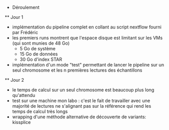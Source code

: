 * Déroulement

** Jour 1

- implémentation du pipeline complet en collant au script nextflow
  fourni par Frédéric
- les premiers runs montrent que l'espace disque est limitant sur les
  VMs (qui sont munies de 48 Go)
  - 5 Go de système
  - 15 Go de données
  - 30 Go d'index STAR
- implémentation d'un mode "test" permettant de lancer le pipeline sur
  un seul chromosome et les n premières lectures des échantillons


** Jour 2

- le temps de calcul sur un seul chromosome est beaucoup plus long
  qu'attendu
- test sur une machine mon labo : c'est le fait de travailler avec une
  majorité de lectures ne s'alignant pas sur la référence qui rend les
  temps de calcul très longs
- wrapping d'une méthode alternative de découverte de variants:
  kissplice
